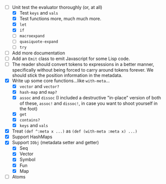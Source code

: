 - [ ] Unit test the evaluator thoroughly (or, at all)
  - [X] Test `keys` and `vals`
  - [X] Test functions more, much much more.
  - [X] `let`
  - [X] `if`
  - [ ] `macroexpand`
  - [ ] `quasiquote-expand`
  - [ ] `try`

- [ ] Add more documentation
- [ ] Add an `Emit` class to emit Javascript for some Lisp code.
- [ ] The reader should convert tokens to expressions in a better
      manner, specifically without being forced to carry around tokens
      forever. We should stick the position information in the metadata.
- [X] Write up some core functions...like `with-meta`...
  - [X] `vector` and  `vector?`
  - [X] `hash-map` and `map?`
  - [X] `assoc` and `dissoc` (I included a destructive "in-place"
        version of both of these, `assoc!` and `dissoc!`, in case you
        want to shoot yourself in the foot)
  - [X] `get`
  - [X] `contains?`
  - [X] `keys` and `vals`
- [X] Treat `(def ^:meta x ...)` as `(def (with-meta :meta x) ...)`
- [X] Support HashMaps
- [X] Support `IObj` (metadata setter and getter)
  - [X] Seq
  - [X] Vector
  - [X] Symbol
  - [X] Fun
  - [X] Map
- [ ] Atoms